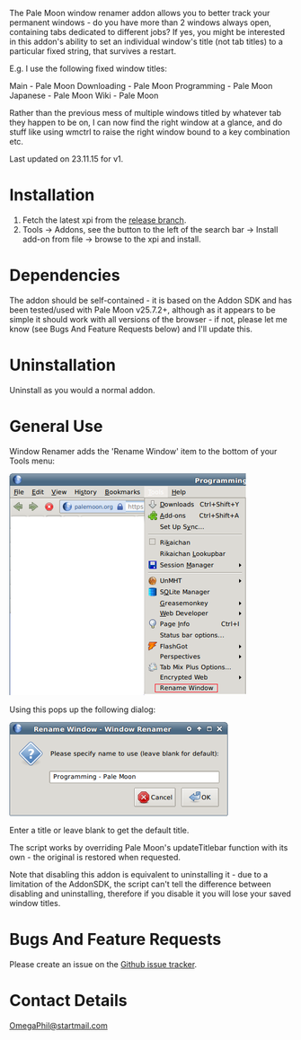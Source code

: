The Pale Moon window renamer addon allows you to better track your permanent windows - do you have more than 2 windows always open, containing tabs dedicated to different jobs? If yes, you might be interested in this addon's ability to set an individual window's title (not tab titles) to a particular fixed string, that survives a restart.

E.g. I use the following fixed window titles:

Main - Pale Moon
Downloading - Pale Moon
Programming - Pale Moon
Japanese - Pale Moon
Wiki - Pale Moon

Rather than the previous mess of multiple windows titled by whatever tab they happen to be on, I can now find the right window at a glance, and do stuff like using wmctrl to raise the right window bound to a key combination etc.

Last updated on 23.11.15 for v1.


Installation
============

1. Fetch the latest xpi from the [release branch](https://github.com/OmegaPhil/pale-moon-window-renamer/tree/release).
2. Tools -> Addons, see the button to the left of the search bar -> Install add-on from file -> browse to the xpi and install.


Dependencies
============

The addon should be self-contained - it is based on the Addon SDK and has been tested/used with Pale Moon v25.7.2+, although as it appears to be simple it should work with all versions of the browser - if not, please let me know (see Bugs And Feature Requests below) and I'll update this.


Uninstallation
==============

Uninstall as you would a normal addon.


General Use
===========

Window Renamer adds the 'Rename Window' item to the bottom of your Tools menu:

![Tools menu item](https://github.com/OmegaPhil/pale-moon-window-renamer/blob/master/doc/tools-menu-item.png?raw=true)

Using this pops up the following dialog:

![Rename window dialog](https://github.com/OmegaPhil/pale-moon-window-renamer/blob/master/doc/rename-window-dialog.png?raw=true)

Enter a title or leave blank to get the default title.

The script works by overriding Pale Moon's updateTitlebar function with its own - the original is restored when requested.

Note that disabling this addon is equivalent to uninstalling it - due to a limitation of the AddonSDK, the script can't tell the difference between disabling and uninstalling, therefore if you disable it you will lose your saved window titles.


Bugs And Feature Requests
=========================

Please create an issue on the [Github issue tracker](https://github.com/OmegaPhil/pale-moon-window-renamer/issues).


Contact Details
===============

OmegaPhil@startmail.com
